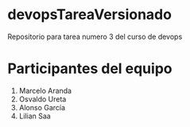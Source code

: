 # devopsTareaVersionado
Repositorio para tarea numero 3 del curso de devops

# Participantes del equipo

1. Marcelo Aranda
2. Osvaldo Ureta
3. Alonso García
4. Lilian Saa
